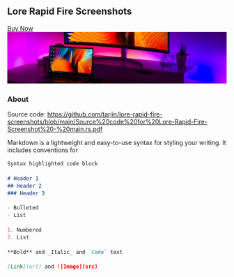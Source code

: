 ## Lore Rapid Fire Screenshots

[Buy Now](https://lore-rapid-fire-screenshots.company.site/)
![](https://github.com/tarjin/lore-rapid-fire-screenshots/blob/main/Banner.PNG)


### About

Source code: https://github.com/tarjin/lore-rapid-fire-screenshots/blob/main/Source%20code%20for%20Lore-Rapid-Fire-Screenshot%20-%20main.rs.pdf

Markdown is a lightweight and easy-to-use syntax for styling your writing. It includes conventions for

```markdown
Syntax highlighted code block

# Header 1
## Header 2
### Header 3

- Bulleted
- List

1. Numbered
2. List

**Bold** and _Italic_ and `Code` text

[Link](url) and ![Image](src)
```


